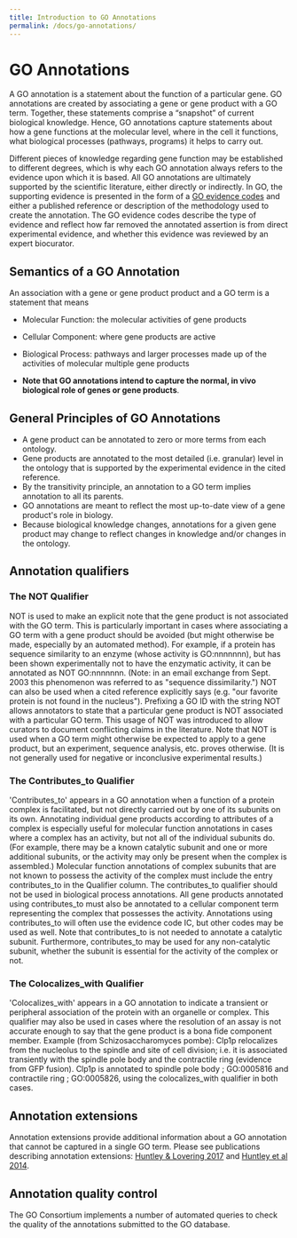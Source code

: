 ```yaml
---
title: Introduction to GO Annotations
permalink: /docs/go-annotations/
---
```


# GO Annotations

<!-- GO annotations: the model of biology. Annotations are statements describing the functions of specific genes, using concepts in the Gene Ontology. The simplest and most common annotation links one gene to one function, e.g. FZD4 + Wnt signaling pathway. Each statement is based on a specified piece of evidence. -->

A GO annotation is a statement about the function of a particular gene. GO annotations are created by associating a gene or gene product with a GO term. Together, these statements comprise a “snapshot” of current biological knowledge. Hence, GO annotations capture statements  about how a gene functions at the molecular level, where in the cell it functions, what biological processes (pathways, programs) it      helps to carry out. 

Different pieces of knowledge regarding gene function may be established to different degrees, which is why each GO annotation always refers to the evidence upon which it is based. All GO annotations are ultimately supported by the scientific literature, either directly or indirectly. In GO, the supporting evidence is presented in the form of a [GO evidence codes](/docs/guide-go-evidence-codes/) and either a published reference or description of the methodology used to create the annotation. The GO evidence codes describe the type of evidence and reflect how far removed the annotated assertion is from direct experimental evidence, and whether this evidence was reviewed by an expert biocurator.


<!-- if ok to keep, delete from wiki: http://wiki.geneontology.org/index.php/Introduction_to_Annotation-->

## Semantics of a GO Annotation
An association with a gene or gene product product and a GO term is a statement that means
+ Molecular Function: the molecular activities of gene products 
+ Cellular Component: where gene products are active
+ Biological Process: pathways and larger processes made up of the activities of molecular multiple gene products

+ **Note that GO annotations intend to capture the normal, in vivo biological role of genes or gene products**. 

<!-- if ok to keep, delete from wiki: http://wiki.geneontology.org/index.php/Introduction_to_Annotation-->
## General Principles of GO Annotations
+  A gene product can be annotated to zero or more terms from each ontology.
+  Gene products are annotated to the most detailed (i.e. granular) level in the ontology that is supported by the experimental evidence in the cited reference.
+  By the transitivity principle, an annotation to a GO term implies annotation to all its parents.
+  GO annotations are meant to reflect the most up-to-date view of a gene product's role in biology.  
+  Because biological knowledge changes, annotations for a given gene product may change to reflect changes in knowledge and/or changes in the ontology.

## Annotation qualifiers

### The NOT Qualifier

NOT is used to make an explicit note that the gene product is not associated with the GO term. This is particularly important in cases where associating a GO term with a gene product should be avoided (but might otherwise be made, especially by an automated method). For example, if a protein has sequence similarity to an enzyme (whose activity is GO:nnnnnnn), but has been shown experimentally not to have the enzymatic activity, it can be annotated as NOT GO:nnnnnnn. (Note: in an email exchange from Sept. 2003 this phenomenon was referred to as "sequence dissimilarity.") NOT can also be used when a cited reference explicitly says (e.g. "our favorite protein is not found in the nucleus"). Prefixing a GO ID with the string NOT allows annotators to state that a particular gene product is NOT associated with a particular GO term. This usage of NOT was introduced to allow curators to document conflicting claims in the literature. Note that NOT is used when a GO term might otherwise be expected to apply to a gene product, but an experiment, sequence analysis, etc. proves otherwise. (It is not generally used for negative or inconclusive experimental results.) 

### The Contributes_to Qualifier

'Contributes_to' appears in a GO annotation when a function of a protein complex is facilitated, but not directly carried out by one of its subunits on its own. Annotating individual gene products according to attributes of a complex is especially useful for molecular function annotations in cases where a complex has an activity, but not all of the individual subunits do. (For example, there may be a known catalytic subunit and one or more additional subunits, or the activity may only be present when the complex is assembled.) Molecular function annotations of complex subunits that are not known to possess the activity of the complex must include the entry contributes_to in the Qualifier column. The contributes_to qualifier should not be used in biological process annotations. All gene products annotated using contributes_to must also be annotated to a cellular component term representing the complex that possesses the activity. Annotations using contributes_to will often use the evidence code IC, but other codes may be used as well. Note that contributes_to is not needed to annotate a catalytic subunit. Furthermore, contributes_to may be used for any non-catalytic subunit, whether the subunit is essential for the activity of the complex or not. 

### The Colocalizes_with Qualifier

'Colocalizes_with' appears in a GO annotation to indicate a transient or peripheral association of the protein with an organelle or complex. This qualifier may also be used in cases where the resolution of an assay is not accurate enough to say that the gene product is a bona fide component member. Example (from Schizosaccharomyces pombe): Clp1p relocalizes from the nucleolus to the spindle and site of cell division; i.e. it is associated transiently with the spindle pole body and the contractile ring (evidence from GFP fusion). Clp1p is annotated to spindle pole body ; GO:0005816 and contractile ring ; GO:0005826, using the colocalizes_with qualifier in both cases. 

<!-- ????-->
## Annotation extensions
Annotation extensions provide additional information about a GO annotation that cannot be captured in a single GO term. Please see publications describing annotation extensions: <a href="https://www.ncbi.nlm.nih.gov/pubmed/27812947">Huntley & Lovering 2017</a> and <a href="https://www.ncbi.nlm.nih.gov/pubmed/24885854">Huntley et al 2014</a>.

<!-- ????-->
## Annotation quality control
The GO Consortium implements a number of automated queries to check the quality of the annotations submitted to the GO database.
